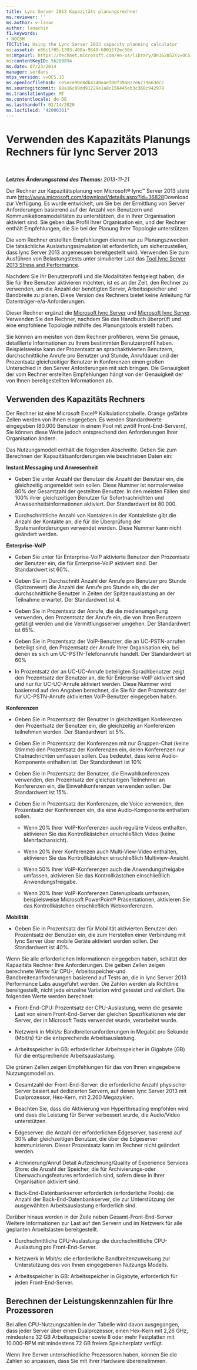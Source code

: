 ```yaml
---
title: Lync Server 2013 Kapazitäts planungsrechner
ms.reviewer: ''
ms.author: v-lanac
author: lanachin
f1.keywords:
- NOCSH
TOCTitle: Using the Lync Server 2013 capacity planning calculator
ms:assetid: e86c1f05-1393-408a-9549-6001572ec50d
ms:mtpsurl: https://technet.microsoft.com/en-us/library/Dn362852(v=OCS.15)
ms:contentKeyID: 56280894
ms.date: 07/23/2014
manager: serdars
mtps_version: v=OCS.15
ms.openlocfilehash: ce5ece90e8db4240eaef00f39a827e6779663dcc
ms.sourcegitcommit: 88a16c09dd91229e1a8c156445eb3c360c942978
ms.translationtype: MT
ms.contentlocale: de-DE
ms.lasthandoff: 02/14/2020
ms.locfileid: "42006361"
---
```

<div data-xmlns="http://www.w3.org/1999/xhtml">

<div class="topic" data-xmlns="http://www.w3.org/1999/xhtml" data-msxsl="urn:schemas-microsoft-com:xslt" data-cs="http://msdn.microsoft.com/">

<div data-asp="http://msdn2.microsoft.com/asp">

# <a name="using-the-capacity-planning-calculator-for-lync-server-2013"></a>Verwenden des Kapazitäts Planungs Rechners für lync Server 2013

</div>

<div id="mainSection">

<div id="mainBody">

<span> </span>

_**Letztes Änderungsstand des Themas:** 2013-11-21_

Der Rechner zur Kapazitätsplanung von Microsoft® lync™ Server 2013 steht zum <http://www.microsoft.com/download/details.aspx?id=36828>Download zur Verfügung. Es wurde entwickelt, um Sie bei der Ermittlung von Server Anforderungen basierend auf der Anzahl von Benutzern und Kommunikationsmodalitäten zu unterstützen, die in Ihrer Organisation aktiviert sind. Sie geben das Profil Ihrer Organisation ein, und der Rechner enthält Empfehlungen, die Sie bei der Planung Ihrer Topologie unterstützen.

Die vom Rechner erstellten Empfehlungen dienen nur zu Planungszwecken. Die tatsächliche Auslastungssimulation ist erforderlich, um sicherzustellen, dass lync Server 2013 angemessen bereitgestellt wird. Verwenden Sie zum Ausführen von Belastungstests unter simulierter Last das [Tool lync Server 2013 Stress and Performance](http://go.microsoft.com/fwlink/?linkid=282724).

Nachdem Sie Ihr Benutzerprofil und die Modalitäten festgelegt haben, die Sie für Ihre Benutzer aktivieren möchten, ist es an der Zeit, den Rechner zu verwenden, um die Anzahl der benötigten Server, Arbeitsspeicher und Bandbreite zu planen. Diese Version des Rechners bietet keine Anleitung für Datenträger-e/a-Anforderungen.

Dieser Rechner ergänzt die [Microsoft lync Server](http://go.microsoft.com/fwlink/?linkid=282725) und [Microsoft lync Server](lync-server-2013-planning.md). Verwenden Sie den Rechner, nachdem Sie das Handbuch überprüft und eine empfohlene Topologie mithilfe des Planungstools erstellt haben.

Sie können am meisten von dem Rechner profitieren, wenn Sie genaue, detaillierte Informationen zu Ihrem bestimmten Benutzerprofil haben. Beispielsweise kann der Prozentsatz an sprachaktivierten Benutzern, durchschnittliche Anrufe pro Benutzer und Stunde, Anrufdauer und der Prozentsatz gleichzeitiger Benutzer in Konferenzen einen großen Unterschied in den Server Anforderungen mit sich bringen. Die Genauigkeit der vom Rechner erstellten Empfehlungen hängt von der Genauigkeit der von Ihnen bereitgestellten Informationen ab.

<div>

## <a name="using-the-capacity-calculator"></a>Verwenden des Kapazitäts Rechners

Der Rechner ist eine Microsoft Excel® Kalkulationstabelle. Orange gefärbte Zellen werden von Ihnen eingegeben. Es werden Standardwerte eingegeben (80.000 Benutzer in einem Pool mit zwölf Front-End-Servern), Sie können diese Werte jedoch entsprechend den Anforderungen Ihrer Organisation ändern.

Das Nutzungsmodell enthält die folgenden Abschnitte. Geben Sie zum Berechnen der Kapazitätsanforderungen wie beschrieben Daten ein:

**Instant Messaging und Anwesenheit**

  - Geben Sie unter Anzahl der Benutzer die Anzahl der Benutzer ein, die gleichzeitig angemeldet sein sollen. Diese Nummer ist normalerweise 80% der Gesamtzahl der gestellten Benutzer. In den meisten Fällen sind 100% ihrer gleichzeitigen Benutzer für Sofortnachrichten und Anwesenheitsinformationen aktiviert. Der Standardwert ist 80.000.

  - Durchschnittliche Anzahl von Kontakten in der Kontaktliste gibt die Anzahl der Kontakte an, die für die Überprüfung der Systemanforderungen verwendet werden. Diese Nummer kann nicht geändert werden.

**Enterprise-VoIP**

  - Geben Sie unter für Enterprise-VoIP aktivierte Benutzer den Prozentsatz der Benutzer ein, die für Enterprise-VoIP aktiviert sind. Der Standardwert ist 60%.

  - Geben Sie im Durchschnitt Anzahl der Anrufe pro Benutzer pro Stunde (Spitzenwert) die Anzahl der Anrufe pro Stunde ein, die der durchschnittliche Benutzer in Zeiten der Spitzenauslastung an der Teilnahme erwartet. Der Standardwert ist 4.

  - Geben Sie in Prozentsatz der Anrufe, die die medienumgehung verwenden, den Prozentsatz der Anrufe ein, die von Ihren Benutzern getätigt werden und die Vermittlungsserver umgehen. Der Standardwert ist 65%.

  - Geben Sie in Prozentsatz der VoIP-Benutzer, die an UC-PSTN-anrufen beteiligt sind, den Prozentsatz der Anrufe Ihrer Organisation ein, bei denen es sich um UC-PSTN-Telefonanrufe handelt. Der Standardwert ist 60%

  - In Prozentsatz der an UC-UC-Anrufe beteiligten Sprachbenutzer zeigt den Prozentsatz der Benutzer an, die für Enterprise-VoIP aktiviert sind und nur für UC-UC-Anrufe aktiviert werden. Diese Nummer wird basierend auf den Angaben berechnet, die Sie für den Prozentsatz der für UC-PSTN-Anrufe aktivierten VoIP-Benutzer eingegeben haben.

**Konferenzen**

  - Geben Sie in Prozentsatz der Benutzer in gleichzeitigen Konferenzen den Prozentsatz der Benutzer ein, die gleichzeitig an Konferenzen teilnehmen werden. Der Standardwert ist 5%.

  - Geben Sie in Prozentsatz der Konferenzen mit nur Gruppen-Chat (keine Stimme) den Prozentsatz der Konferenzen ein, deren Konferenzen nur Chatnachrichten umfassen sollen. Das bedeutet, dass keine Audio-Komponente enthalten ist. Der Standardwert ist 10%

  - Geben Sie in Prozentsatz der Benutzer, die Einwahlkonferenzen verwenden, den Prozentsatz der gleichzeitigen Teilnehmer an Konferenzen ein, die Einwahlkonferenzen verwenden sollen. Der Standardwert ist 15%.

  - Geben Sie in Prozentsatz der Konferenzen, die Voice verwenden, den Prozentsatz der Konferenzen ein, die eine Audio-Komponente enthalten sollen.
    
      - Wenn 20% Ihrer VoIP-Konferenzen auch reguläre Videos enthalten, aktivieren Sie das Kontrollkästchen einschließlich Video (keine Mehrfachansicht).
    
      - Wenn 20% ihrer Konferenzen auch Multi-View-Video enthalten, aktivieren Sie das Kontrollkästchen einschließlich Multiview-Ansicht.
    
      - Wenn 50% Ihrer VoIP-Konferenzen auch die Anwendungsfreigabe umfassen, aktivieren Sie das Kontrollkästchen einschließlich Anwendungsfreigabe.
    
      - Wenn 20% Ihrer VoIP-Konferenzen Datenuploads umfassen, beispielsweise Microsoft PowerPoint® Präsentationen, aktivieren Sie das Kontrollkästchen einschließlich Webkonferenzen.

**Mobilität**

  - Geben Sie in Prozentsatz der für Mobilität aktivierten Benutzer den Prozentsatz der Benutzer ein, die zum Herstellen einer Verbindung mit lync Server über mobile Geräte aktiviert werden sollen. Der Standardwert ist 40%.

Wenn Sie alle erforderlichen Informationen eingegeben haben, schätzt der Kapazitäts Rechner Ihre Anforderungen. Die gelben Zellen zeigen berechnete Werte für CPU-, Arbeitsspeicher-und Bandbreitenanforderungen basierend auf Tests an, die in lync Server 2013 Performance Labs ausgeführt werden. Die Zahlen werden als Richtlinie bereitgestellt, nicht jede einzelne Variation wird getestet und validiert. Die folgenden Werte werden berechnet:

  - Front-End-CPU: Prozentsatz der CPU-Auslastung, wenn die gesamte Last von einem Front-End-Server der gleichen Spezifikationen wie der Server, der in Microsoft Tests verwendet wurde, verarbeitet wurde.

  - Netzwerk in Mbit/s: Bandbreitenanforderungen in Megabit pro Sekunde (Mbit/s) für die entsprechende Arbeitsauslastung.

  - Arbeitsspeicher in GB: erforderlicher Arbeitsspeicher in Gigabyte (GB) für die entsprechende Arbeitsauslastung.

Die grünen Zellen zeigen Empfehlungen für das von Ihnen eingegebene Nutzungsmodell an.

  - Gesamtzahl der Front-End-Server: die erforderliche Anzahl physischer Server basiert auf dedizierten Servern, auf denen lync Server 2013 mit Dualprozessor, Hex-Kern, mit 2.260 Megazyklen.

  - Beachten Sie, dass die Aktivierung von Hyperthreading empfohlen wird und dass die Leistung für Server verbessert wurde, die Audio/Video unterstützen.

  - Edgeserver: die Anzahl der erforderlichen Edgeserver, basierend auf 30% aller gleichzeitigen Benutzer, die über die Edgeserver kommunizieren. Dieser Prozentsatz kann im Rechner nicht geändert werden.

  - Archivierung/Anruf Detail Aufzeichnung/Quality of Experience Services Store: die Anzahl der Speicher, die für Archivierungs-oder Überwachungsfeatures erforderlich sind, sofern diese in Ihrer Organisation aktiviert sind.

  - Back-End-Datenbankserver erforderlich (erforderliche Pools): die Anzahl der Back-End-Datenbankserver, die zur Unterstützung der ausgewählten Arbeitsauslastung erforderlich sind.

Darüber hinaus werden in der Zeile neben Gesamt-Front-End-Server Weitere Informationen zur Last auf den Servern und im Netzwerk für alle geplanten Arbeitslasten bereitgestellt.

  - Durchschnittliche CPU-Auslastung: die durchschnittliche CPU-Auslastung pro Front-End-Server.

  - Netzwerk in Mbit/s: die erforderliche Bandbreitenzuweisung zur Unterstützung des von Ihnen eingegebenen Nutzungs Modells.

  - Arbeitsspeicher in GB: Arbeitsspeicher in Gigabyte, erforderlich für jeden Front-End-Server.

</div>

<div>

## <a name="adjusting-for-your-processors"></a>Berechnen der Leistungskennzahlen für Ihre Prozessoren

Bei allen CPU-Nutzungszahlen in der Tabelle wird davon ausgegangen, dass jeder Server über einen Dualprozessor, einen Hex-Kern mit 2,26 GHz, mindestens 32 GB Arbeitsspeicher sowie 8 oder mehr Festplatten mit 10.000-RPM mit mindestens 72 GB freiem Speicherplatz verfügt.

Wenn Ihre Server unterschiedliche Prozessoren haben, können Sie die Zahlen so anpassen, dass Sie mit Ihrer Hardware übereinstimmen.

</div>

</div>

<span> </span>

</div>

</div>

</div>

